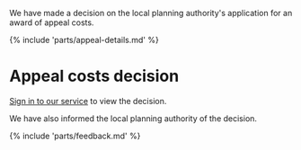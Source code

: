 We have made a decision on the local planning authority's application for an award of appeal costs.

{% include 'parts/appeal-details.md' %}

# Appeal costs decision

[Sign in to our service](https://{{front_office_url}}/appeals/{{appeal_reference_number}}/appeal-details) to view the decision.

We have also informed the local planning authority of the decision.

{% include 'parts/feedback.md' %}
